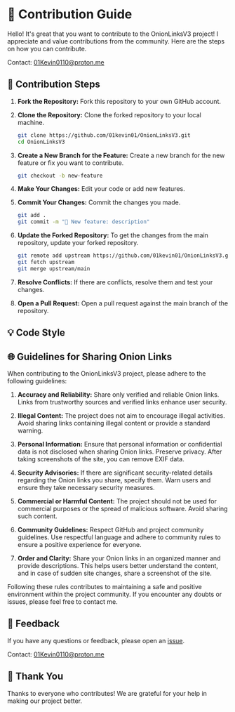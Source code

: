 # 🚀 Contribution Guide

Hello! It's great that you want to contribute to the OnionLinksV3 project! I appreciate and value contributions from the community. Here are the steps on how you can contribute.

Contact: 01Kevin0110@proton.me

## 🔄 Contribution Steps

1. **Fork the Repository:** Fork this repository to your own GitHub account.

2. **Clone the Repository:** Clone the forked repository to your local machine.

    ```bash
    git clone https://github.com/01kevin01/OnionLinksV3.git
    cd OnionLinksV3
    ```

3. **Create a New Branch for the Feature:** Create a new branch for the new feature or fix you want to contribute.

    ```bash
    git checkout -b new-feature
    ```

4. **Make Your Changes:** Edit your code or add new features.

5. **Commit Your Changes:** Commit the changes you made.

    ```bash
    git add .
    git commit -m "🚀 New feature: description"
    ```

6. **Update the Forked Repository:** To get the changes from the main repository, update your forked repository.

    ```bash
    git remote add upstream https://github.com/01kevin01/OnionLinksV3.git
    git fetch upstream
    git merge upstream/main
    ```

7. **Resolve Conflicts:** If there are conflicts, resolve them and test your changes.

8. **Open a Pull Request:** Open a pull request against the main branch of the repository.

## 💡 Code Style

## 🌐 Guidelines for Sharing Onion Links

When contributing to the OnionLinksV3 project, please adhere to the following guidelines:

1. **Accuracy and Reliability:** Share only verified and reliable Onion links. Links from trustworthy sources and verified links enhance user security.

2. **Illegal Content:** The project does not aim to encourage illegal activities. Avoid sharing links containing illegal content or provide a standard warning.

3. **Personal Information:** Ensure that personal information or confidential data is not disclosed when sharing Onion links. Preserve privacy. After taking screenshots of the site, you can remove EXIF data.

4. **Security Advisories:** If there are significant security-related details regarding the Onion links you share, specify them. Warn users and ensure they take necessary security measures.

5. **Commercial or Harmful Content:** The project should not be used for commercial purposes or the spread of malicious software. Avoid sharing such content.

6. **Community Guidelines:** Respect GitHub and project community guidelines. Use respectful language and adhere to community rules to ensure a positive experience for everyone.

7. **Order and Clarity:** Share your Onion links in an organized manner and provide descriptions. This helps users better understand the content, and in case of sudden site changes, share a screenshot of the site.

Following these rules contributes to maintaining a safe and positive environment within the project community. If you encounter any doubts or issues, please feel free to contact me.

## 📢 Feedback

If you have any questions or feedback, please open an [issue](https://github.com/01kevin01/OnionLinksV3/issues).

Contact: 01Kevin0110@proton.me

## 🙌 Thank You

Thanks to everyone who contributes! We are grateful for your help in making our project better.
